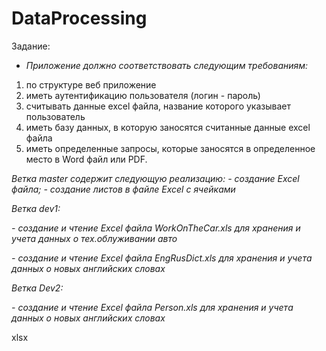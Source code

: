 # DataProcessing
Задание:

- *Приложение должно соответствовать следующим требованиям:*

1.	по структуре  веб приложение
2.	иметь аутентификацию пользователя (логин - пароль)
3.	считывать данные excel файла, название которого указывает пользователь
4.	иметь базу данных, в которую заносятся считанные данные excel файла
5.	иметь определенные запросы, которые заносятся в определенное место  в Word файл или PDF.

*Ветка master содержит следующую реализацию:*
*- создание Excel файла;*
*- создание листов в файле Excel с ячейками*

*Ветка dev1:*

 *- создание и чтение Excel файла WorkOnTheCar.xls для хранения и учета данных о тех.облуживании авто*
 
 *- создание и чтение Excel файла EngRusDict.xls для хранения и учета данных о новых английских словах*
 
*Ветка Dev2:* 
 
 *- создание и чтение Excel файла Person.xls для хранения и учета данных о новых английских словах*
 
xlsx

